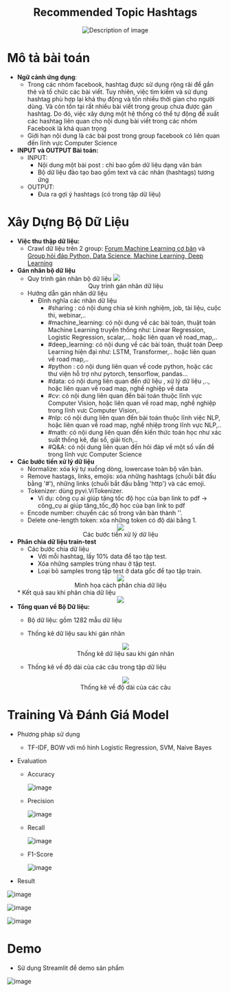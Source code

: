 <h2 align="center"><b><span style="font-size: larger;">Recommended Topic Hashtags</span></b></h2>
  
<p align="center">
  <img src="https://github.com/CapHaTri/Recommend-Topic-Hashtags/assets/113035712/caedaa42-319d-46a7-aff8-643d53332bd0" alt="Description of image">
</p>


# Mô tả bài toán

* **Ngữ cảnh ứng dụng**:
  * Trong các nhóm facebook, hashtag được sử dụng rộng rãi để gắn thẻ và tổ chức các bài viết. Tuy nhiên, việc tìm kiếm và sử dụng hashtag phù hợp lại khá thụ động và tốn nhiều thời gian cho người dùng. Và còn tồn tại rất nhiều bài viết trong group chưa được gán hashtag. Do đó, việc xây dựng một hệ thống có thể tự động đề xuất các hashtag liên quan cho nội dung bài viết trong các nhóm Facebook là khá quan trọng
  * Giới hạn nội dung là các bài post trong group facebook có liên quan đến lĩnh vực Computer Science
* **INPUT và OUTPUT Bài toán:**
  * INPUT: 
    * Nội dung một bài post : chỉ bao gồm dữ liệu dạng văn bản
    * Bộ dữ liệu đào tạo bao gồm text và các nhãn (hashtags) tương ứng
  * OUTPUT: 
    * Đưa ra gợi ý hashtags (có trong tập dữ liệu)

# Xây Dựng Bộ Dữ Liệu
* **Việc thu thập dữ liệu:**
  * Crawl dữ liệu trên 2 group: [Forum Machine Learning cơ bản](https://www.facebook.com/groups/machinelearningcoban) và [Group hỏi đáp Python, Data Science, Machine Learning, Deep Learning](https://www.facebook.com/groups/dsmlvietnam) 
* **Gán nhãn bộ dữ liệu**
  * Quy trình gán nhãn bộ dữ liệu
      <img src="https://github.com/Khanh-21522203/CS114.O11.KHCL-21522203/assets/117832185/2ce8b609-2f3f-494d-ab9b-18701655cc08"/>
      <div style=width: 130px; align = center>Quy trình gán nhãn dữ liệu</div>
  * Hướng dẫn gán nhãn dữ liệu
      * Đĩnh nghĩa các nhãn dữ liệu
        * #sharing : có nội dung chia sẻ kinh nghiệm, job, tài liệu, cuộc thi, webinar,..
        * #machine_learning: có nội dung về các bài toán, thuật toán Machine Learning truyền thống như:  Linear Regression, Logistic Regression, scalar,... hoặc liên quan về road_map,..
        * #deep_learning: có nội dung về các bài toán, thuật toán Deep Learning hiện đại như: LSTM, Transformer,..  hoặc liên quan về road map,..
        * #python : có nội dung liên quan về code python, hoặc các thư viện hỗ trợ như  pytorch, tensorflow, pandas… 
        * #data: có nội dung liên quan đến dữ liệu , xử lý dữ liệu ,.., hoặc liên quan về road map, nghề nghiệp về data
        * #cv: có nội dung liên quan đến bài toán thuộc lĩnh vực Computer Vision, hoặc liên quan về road map, nghề nghiệp trong lĩnh vưc Computer Vision,.
        * #nlp: có nội dung liên quan đến bài toán thuộc lĩnh việc NLP, hoặc liên quan về road map, nghề nhiệp trong lĩnh vực NLP,..
        * #math: có nội dung liên quan đến kiến thức toán học như xác suất thống kê, đại số, giải tích,..
        * #Q&A: có nội dung liên quan đến hỏi đáp về một số vấn đề trong lĩnh vực Computer Science
* **Các bước tiền xử lý dữ liệu**
    * Normalize: xóa ký tự xuống dòng, lowercase toàn bộ văn bản.
    * Remove hastags, links, emojis: xóa những hashtags (chuỗi bắt đầu bằng '#'), những links (chuỗi bắt đầu bằng 'http') và các emoji.
    * Tokenizer: dùng pyvi.ViTokenizer.
        * Ví dụ:  công cụ ai giúp tăng tốc độ học của bạn link to pdf ->  công_cụ ai giúp tăng_tốc_độ học của bạn link to pdf
    * Encode number: chuyển các số trong văn bản thành '<number>'.
    * Delete one-length token: xóa những token có độ dài bằng 1.
  <div align="middle"> <img src="https://github.com/Khanh-21522203/CS114.O11.KHCL-21522203/assets/117832185/3c299271-c480-4f48-a8be-1d9ab23ab5b8"/> </div>
  <div style=width: 130px; align = center>Các bước tiền xử lý dữ liệu</div>
* **Phân chia dữ liệu train-test**
    * Các bước chia dữ liệu
      * Với mỗi hashtag, lấy 10% data để tạo tập test.
      * Xóa những samples trùng nhau ở tập test.
      * Loại bỏ samples trong tập test ở data gốc để tạo tập train.
    <div align="middle"> <img src="https://github.com/Khanh-21522203/CS114.O11.KHCL-21522203/assets/117832185/7c839333-fece-4466-9e4e-d3ca80ab970f"/> </div>
    <div style=width: 130px; align = center>Minh họa cách phân chia dữ liệu</div>
    * Kết quả sau khi phân chia dữ liệu
      <div align="middle"> <img src="https://github.com/Khanh-21522203/CS114.O11.KHCL-21522203/assets/117832185/4585e789-184d-47bc-ac13-7ff18643a53c"/> </div>
* **Tổng quan về Bộ Dữ liệu:**
  *  Bộ dữ liệu: gồm 1282 mẫu dữ liệu  
  * Thống kê dữ liệu sau khi gán nhãn
    
      <div align="middle"> <img src="https://github.com/Khanh-21522203/CS114.O11.KHCL-21522203/assets/117832185/4fc24414-80f3-44ff-ad32-d3f8bda3af85"/> </div>  
      <div style=width: 130px; align = center>Thống kê dữ liệu sau khi gán nhãn</div>
  * Thống kê về độ dài của các câu trong tập dữ liệu
      <div align="middle"> <img src= "https://github.com/Khanh-21522203/CS114.O11.KHCL-21522203/assets/117832185/c9fe4358-acd0-4f3f-bb3a-d935aa070d8f"/> </div>  
      <div style=width: 130px; align = center>Thống kê về độ dài của các câu</div>
      
# Training Và Đánh Giá Model
  * Phương pháp sử dụng
    * TF-IDF, BOW với mô hình Logistic Regression, SVM, Naive Bayes
  * Evaluation
    * Accuracy
      
      ![image](https://github.com/CapHaTri/Recommend-Topic-Hashtags/assets/113035712/ec925614-6f79-433a-804d-b063a802f7bd)
      
    * Precision
      
      ![image](https://github.com/CapHaTri/Recommend-Topic-Hashtags/assets/113035712/6fff23f1-c8c6-45a1-95f9-28d7ee5e8e52)
      
    * Recall
      
      ![image](https://github.com/CapHaTri/Recommend-Topic-Hashtags/assets/113035712/11a9466a-2438-4ec5-b1c1-80d8c818f343)
      
    * F1-Score
      
      ![image](https://github.com/CapHaTri/Recommend-Topic-Hashtags/assets/113035712/82956a6b-70a7-469a-b01c-00a2a7563624)

  * Result

  ![image](https://github.com/CapHaTri/Recommend-Topic-Hashtags/assets/113035712/4210624e-c767-4e72-81d7-98a94a9e76b6)

  ![image](https://github.com/CapHaTri/Recommend-Topic-Hashtags/assets/113035712/06dab66e-a5a0-4f14-9414-64f3af1e8f8c)

  ![image](https://github.com/CapHaTri/Recommend-Topic-Hashtags/assets/113035712/ed65e50d-6093-4afa-8acc-5de13c811c52)

# Demo 
* Sử dụng Streamlit để demo sản phẩm

![image](https://github.com/CapHaTri/Recommend-Topic-Hashtags/assets/113035712/448edbc7-aefa-44cd-8724-b00a4743a60e)
